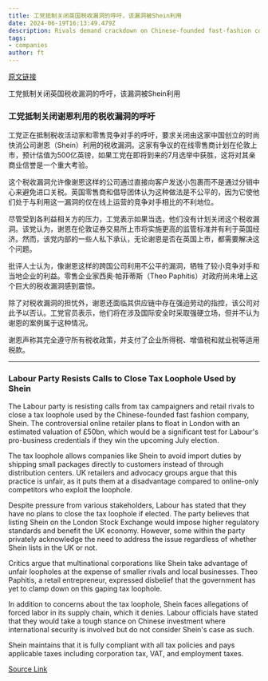 ```yaml
---
title: 工党抵制关闭英国税收漏洞的呼吁，该漏洞被Shein利用
date: 2024-06-19T16:13:49.479Z
description: Rivals demand crackdown on Chinese-founded fast-fashion company ahead of its planned London IPO
tags: 
- companies
author: ft
---
```


[原文链接](https://ft.com/content/3ce6f9d6-01bf-4c2a-af0c-2a412378f17c)

工党抵制关闭英国税收漏洞的呼吁，该漏洞被Shein利用

### **工党抵制关闭谢恩利用的税收漏洞的呼吁**

工党正在抵制税收活动家和零售竞争对手的呼吁，要求关闭由这家中国创立的时尚快消公司谢恩（Shein）利用的税收漏洞。这家有争议的在线零售商计划在伦敦上市，预计估值为500亿英镑，如果工党在即将到来的7月选举中获胜，这将对其亲商业信誉是一个重大考验。

这个税收漏洞允许像谢恩这样的公司通过直接向客户发送小包裹而不是通过分销中心来避免进口关税。英国零售商和倡导团体认为这种做法是不公平的，因为它使他们处于与利用这一漏洞的仅在线上运营的竞争对手相比的不利地位。

尽管受到各利益相关方的压力，工党表示如果当选，他们没有计划关闭这个税收漏洞。该党认为，谢恩在伦敦证券交易所上市将实施更高的监管标准并有利于英国经济。然而，该党内部的一些人私下承认，无论谢恩是否在英国上市，都需要解决这个问题。

批评人士认为，像谢恩这样的跨国公司利用不公平的漏洞，牺牲了较小竞争对手和当地企业的利益。零售企业家西奥·帕菲蒂斯（Theo Paphitis）对政府尚未堵上这个巨大的税收漏洞感到震惊。

除了对税收漏洞的担忧外，谢恩还面临其供应链中存在强迫劳动的指控，该公司对此予以否认。工党官员表示，他们将在涉及国际安全时采取强硬立场，但并不认为谢恩的案例属于这种情况。

谢恩声称其完全遵守所有税收政策，并支付了企业所得税、增值税和就业税等适用税款。

---

 ### **Labour Party Resists Calls to Close Tax Loophole Used by Shein**

The Labour party is resisting calls from tax campaigners and retail rivals to close a tax loophole used by the Chinese-founded fast fashion company, Shein. The controversial online retailer plans to float in London with an estimated valuation of £50bn, which would be a significant test for Labour's pro-business credentials if they win the upcoming July election.

The tax loophole allows companies like Shein to avoid import duties by shipping small packages directly to customers instead of through distribution centers. UK retailers and advocacy groups argue that this practice is unfair, as it puts them at a disadvantage compared to online-only competitors who exploit the loophole.

Despite pressure from various stakeholders, Labour has stated that they have no plans to close the tax loophole if elected. The party believes that listing Shein on the London Stock Exchange would impose higher regulatory standards and benefit the UK economy. However, some within the party privately acknowledge the need to address the issue regardless of whether Shein lists in the UK or not.

Critics argue that multinational corporations like Shein take advantage of unfair loopholes at the expense of smaller rivals and local businesses. Theo Paphitis, a retail entrepreneur, expressed disbelief that the government has yet to clamp down on this gaping tax loophole.

In addition to concerns about the tax loophole, Shein faces allegations of forced labor in its supply chain, which it denies. Labour officials have stated that they would take a tough stance on Chinese investment where international security is involved but do not consider Shein's case as such.

Shein maintains that it is fully compliant with all tax policies and pays applicable taxes including corporation tax, VAT, and employment taxes.

[Source Link](https://ft.com/content/3ce6f9d6-01bf-4c2a-af0c-2a412378f17c)

